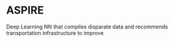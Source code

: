# ASPIRE
Deep Learning NN that compiles disparate data and recommends transportation infrastructure to improve
